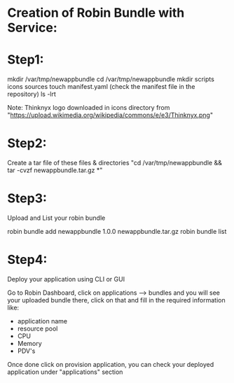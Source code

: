 Creation of Robin Bundle with Service:
=====================================

Step1:
=====

mkdir /var/tmp/newappbundle
cd /var/tmp/newappbundle
mkdir scripts icons sources
touch manifest.yaml (check the manifest file in the repository)
ls -lrt

Note: Thinknyx logo downloaded in icons directory from "https://upload.wikimedia.org/wikipedia/commons/e/e3/Thinknyx.png"

Step2:
======

Create a tar file of these files & directories "cd /var/tmp/newappbundle && tar -cvzf newappbundle.tar.gz *"

Step3:
=====

Upload and List your robin bundle

robin bundle add newappbundle 1.0.0 newappbundle.tar.gz
robin bundle list

Step4:
======

Deploy your application using CLI or GUI

Go to Robin Dashboard, click on applications --> bundles and you will see your uploaded bundle there, click on that and fill in the required information like:

- application name
- resource pool
- CPU
- Memory
- PDV's

Once done click on provision application, you can check your deployed application under "applications" section

